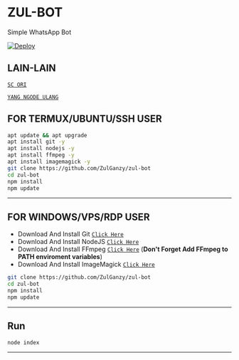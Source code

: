 # ZUL-BOT

Simple WhatsApp Bot

[![Deploy](https://www.herokucdn.com/deploy/button.svg)](https://heroku.com/deploy?template=https://github.com/ZulGanzy/zul-bot)
## LAIN-LAIN
[`SC ORI`](https://github.com/Nurutomo/wabot-aq)

[`YANG NGODE ULANG`](https://github.com/andyjavadams/botwa)
## FOR TERMUX/UBUNTU/SSH USER

```bash
apt update && apt upgrade
apt install git -y
apt install nodejs -y
apt install ffmpeg -y
apt install imagemagick -y
git clone https://github.com/ZulGanzy/zul-bot
cd zul-bot
npm install
npm update
```

---------

## FOR WINDOWS/VPS/RDP USER

* Download And Install Git [`Click Here`](https://git-scm.com/downloads)
* Download And Install NodeJS [`Click Here`](https://nodejs.org/en/download)
* Download And Install FFmpeg [`Click Here`](https://ffmpeg.org/download.html) (**Don't Forget Add FFmpeg to PATH enviroment variables**)
* Download And Install ImageMagick [`Click Here`](https://imagemagick.org/script/download.php)

```bash
git clone https://github.com/ZulGanzy/zul-bot
cd zul-bot
npm install
npm update
```

---------

## Run

```bash
node index
```

---------
